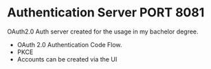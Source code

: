 # Authentication Server PORT 8081

OAuth2.0 Auth server created for the usage in my bachelor degree.
- OAuth 2.0 Authentication Code Flow.
- PKCE 
- Accounts can be created via the UI


